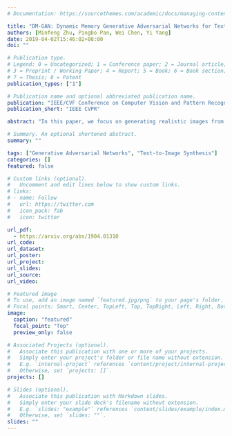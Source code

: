 ```yaml
---
# Documentation: https://sourcethemes.com/academic/docs/managing-content/

title: "DM-GAN: Dynamic Memory Generative Adversarial Networks for Text-to-Image Synthesis."
authors: [Minfeng Zhu, Pingbo Pan, Wei Chen, Yi Yang]
date: 2019-04-02T15:46:02+08:00
doi: ""

# Publication type.
# Legend: 0 = Uncategorized; 1 = Conference paper; 2 = Journal article;
# 3 = Preprint / Working Paper; 4 = Report; 5 = Book; 6 = Book section;
# 7 = Thesis; 8 = Patent
publication_types: ["1"]

# Publication name and optional abbreviated publication name.
publication: "IEEE/CVF Conference on Computer Vision and Pattern Recognition"
publication_short: "IEEE CVPR"

abstract: "In this paper, we focus on generating realistic images from text descriptions. Current methods first generate an initial image with rough shape and color, and then refine the initial image to a high-resolution one. Most existing text-to-image synthesis methods have two main problems. (1) These methods depend heavily on the quality of the initial images. If the initial image is not well initialized, the following processes can hardly refine the image to a satisfactory quality. (2) Each word contributes a different level of importance when depicting different image contents, however, unchanged text representation is used in existing image refinement processes. In this paper, we propose the Dynamic Memory Generative Adversarial Network (DM-GAN) to generate high-quality images. The proposed method introduces a dynamic memory module to refine fuzzy image contents, when the initial images are not well generated. A memory writing gate is designed to select the important text information based on the initial image content, which enables our method to accurately generate images from the text description. We also utilize a response gate to adaptively fuse the information read from the memories and the image features. We evaluate the DM-GAN model on the Caltech-UCSD Birds 200 dataset and the Microsoft Common Objects in Context dataset. Experimental results demonstrate that our DM-GAN model performs favorably against the state-of-the-art approaches."

# Summary. An optional shortened abstract.
summary: ""

tags: ["Generative Adversarial Networks", "Text-to-Image Synthesis"]
categories: []
featured: false

# Custom links (optional).
#   Uncomment and edit lines below to show custom links.
# links:
# - name: Follow
#   url: https://twitter.com
#   icon_pack: fab
#   icon: twitter

url_pdf:
  - https://arxiv.org/abs/1904.01310
url_code:
url_dataset:
url_poster:
url_project:
url_slides:
url_source:
url_video:

# Featured image
# To use, add an image named `featured.jpg/png` to your page's folder.
# Focal points: Smart, Center, TopLeft, Top, TopRight, Left, Right, BottomLeft, Bottom, BottomRight.
image:
  caption: "featured"
  focal_point: "Top"
  preview_only: false

# Associated Projects (optional).
#   Associate this publication with one or more of your projects.
#   Simply enter your project's folder or file name without extension.
#   E.g. `internal-project` references `content/project/internal-project/index.md`.
#   Otherwise, set `projects: []`.
projects: []

# Slides (optional).
#   Associate this publication with Markdown slides.
#   Simply enter your slide deck's filename without extension.
#   E.g. `slides: "example"` references `content/slides/example/index.md`.
#   Otherwise, set `slides: ""`.
slides: ""
---
```

